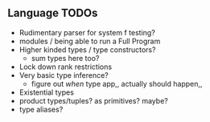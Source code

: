## Language TODOs

- Rudimentary parser for system f testing?
- modules / being able to run a Full Program
- Higher kinded types / type constructors? 
  - sum types here too?
- Lock down rank restrictions
- Very basic type inference? 
    - figure out *when* type app,, actually should happen,,
- Existential types
- product types/tuples? as primitives? maybe?
- type aliases?

